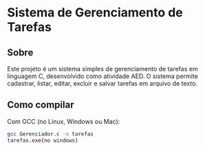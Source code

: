 # Sistema de Gerenciamento de Tarefas

## Sobre

Este projeto é um sistema simples de gerenciamento de tarefas em linguagem C, 
desenvolvido como atividade AED. 
O sistema permite cadastrar, listar, editar, excluir e salvar tarefas em arquivo de texto.

## Como compilar

Com GCC (no Linux, Windows ou Mac):

```bash
gcc Gerenciador.c -o tarefas
tarefas.exe(no windows)
